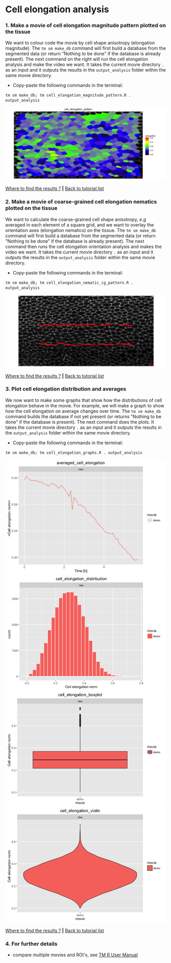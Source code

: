
# Cell elongation analysis

### 1. Make a movie of cell elongation magnitude pattern plotted on the tissue

We want to colour code the movie by cell shape anisotropy (elongation magnitude). The `tm sm make_db` command will first build a database from the segmented data (or return "Nothing to be done" if the database is already present). The next command on the right will run the cell elongation analysis and make the video we want. It takes the current movie directory `.` as an input and it outputs the results in the `output_analysis` folder within the same movie directory.

* Copy-paste the following commands in the terminal:

```
tm sm make_db; tm cell_elongation_magnitude_pattern.R . output_analysis
```

![](cell_elongation_files/figure-html/cell_elongation_magnitude_pattern-1.png)

[Where to find the results ?](../tm_qs_example_data.md#4-look-at-the-results) **|** 
[Back to tutorial list](../tm_qs_example_data.md#3-select-the-analysis-you-are-interested-in)


### 2. Make a movie of coarse-grained cell elongation nematics plotted on the tissue

We want to calculate the coarse-grained cell shape anisotropy, _e.g_ averaged in each element of a square grid, and we want to overlay the orientation axes (elongation nematics) on the tissue. The `tm sm make_db` command will first build a database from the segmented data (or return "Nothing to be done" if the database is already present). The next command then runs the cell elongation orientation analysis and makes the video we want. It takes the current movie directory `.` as an input and it outputs the results in the `output_analysis` folder within the same movie directory.


* Copy-paste the following commands in the terminal:

```
tm sm make_db; tm cell_elongation_nematic_cg_pattern.R . output_analysis
```

![](cell_elongation_files/figure-html/cg_cell_elongation_nematic_pattern-1.png)

[Where to find the results ?](../tm_qs_example_data.md#4-look-at-the-results) **|** 
[Back to tutorial list](../tm_qs_example_data.md#3-select-the-analysis-you-are-interested-in)

### 3. Plot cell elongation distribution and averages

We now want to make some graphs that show how the distributions of cell elongation behave in the movie. For example, we will make a graph to show how the cell elongation on average changes over time. The `tm sm make_db` command builds the database if not yet present (or returns "Nothing to be done" if the database is present). The next command does the plots. It takes the current movie directory `.` as an input and it outputs the results in the `output_analysis` folder within the same movie directory.

* Copy-paste the following commands in the terminal:

```
tm sm make_db; tm cell_elongation_graphs.R . output_analysis
```

![](cell_elongation_files/figure-html/cell_elongation_graphs-1.png)![](cell_elongation_files/figure-html/cell_elongation_graphs-2.png)![](cell_elongation_files/figure-html/cell_elongation_graphs-3.png)![](cell_elongation_files/figure-html/cell_elongation_graphs-4.png)

[Where to find the results ?](../tm_qs_example_data.md#4-look-at-the-results) **|** 
[Back to tutorial list](../tm_qs_example_data.md#3-select-the-analysis-you-are-interested-in)

### 4. For further details

* compare multiple movies and ROI's, see [TM R User Manual](https://mpicbg-scicomp.github.io/tissue_miner/user_manual/TM_R-UserManual.html#comparing-averaged-quantities-between-movies-and-rois)
